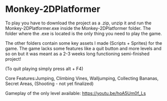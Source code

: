 # Monkey-2DPlatformer

To play you have to download the project as a .zip, unzip it and run the Monkey-2DPlatformer.exe inside the Monkey-2DPlatformer folder. The folder where the .exe is located is the only thing you need to play the game.


The other folders contain some key assets I made (Scripts + Sprites) for the game. 
The game lacks some features like a quit button and more levels and so on but it was meant as a 2-3 weeks long functioning semi-finished project!

(To quit playing simply press alt + F4)


Core Features:Jumping, Climbing Vines, Walljumping, Collecting Bananas, Secret Areas, (Shooting - not yet finalized)




Gameplay of the only level available:
https://youtu.be/hoA5Um0f_Ls

